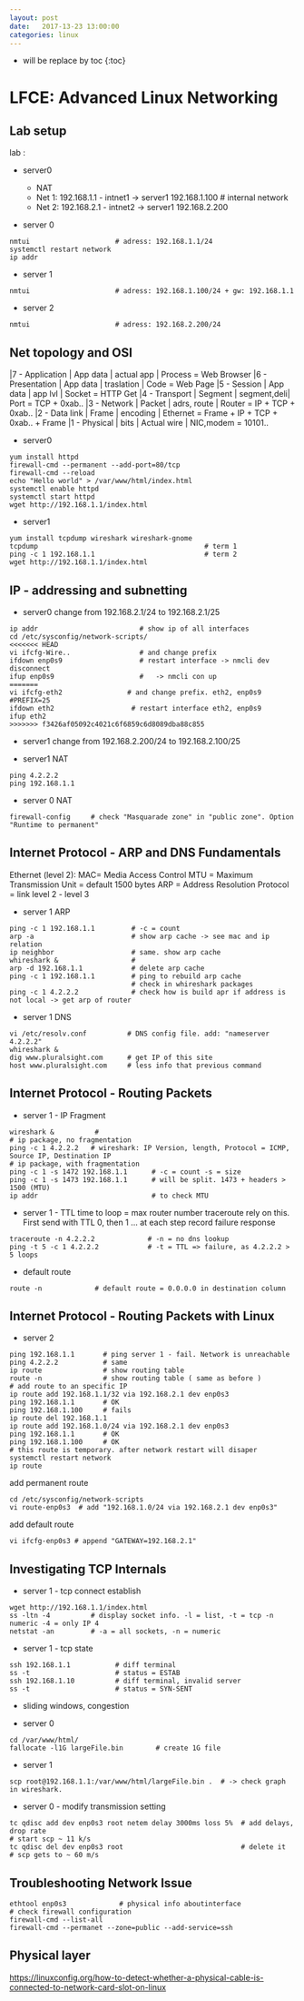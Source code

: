 ```yaml
---
layout: post
date:   2017-13-23 13:00:00
categories: linux
---
```

* will be replace by toc
{:toc}

# LFCE: Advanced Linux Networking

## Lab setup

lab :
- server0
    - NAT
	- Net 1: 192.168.1.1 - intnet1 -> server1 192.168.1.100  # internal network
	- Net 2: 192.168.2.1 - intnet2 -> server1 192.168.2.200

- server 0
~~~
nmtui                     # adress: 192.168.1.1/24
systemctl restart network 
ip addr
~~~

- server 1
~~~
nmtui                     # adress: 192.168.1.100/24 + gw: 192.168.1.1
~~~

- server 2
~~~
nmtui                     # adress: 192.168.2.200/24
~~~

## Net topology and OSI

|7 - Application  | App data  | actual app  | Process   = Web Browser
|6 - Presentation | App data  | traslation  | Code      = Web Page
|5 - Session      | App data  | app lvl     | Socket    = HTTP Get
|4 - Transport    | Segment   | segment,deli| Port      = TCP + 0xab..
|3 - Network      | Packet    | adrs, route | Router    = IP + TCP + 0xab..
|2 - Data link    | Frame     | encoding    | Ethernet  = Frame + IP + TCP + 0xab.. + Frame 
|1 - Physical     | bits      | Actual wire | NIC,modem = 10101..

- server0

~~~
yum install httpd
firewall-cmd --permanent --add-port=80/tcp
firewall-cmd --reload
echo "Hello world" > /var/www/html/index.html
systemctl enable httpd
systemctl start httpd
wget http://192.168.1.1/index.html
~~~

- server1
~~~
yum install tcpdump wireshark wireshark-gnome
tcpdump                                         # term 1
ping -c 1 192.168.1.1                           # term 2
wget http://192.168.1.1/index.html              
~~~

## IP - addressing and subnetting

- server0
change from 192.168.2.1/24 to 192.168.2.1/25
~~~
ip addr                         # show ip of all interfaces
cd /etc/sysconfig/network-scripts/
<<<<<<< HEAD
vi ifcfg-Wire..                 # and change prefix
ifdown enp0s9                   # restart interface -> nmcli dev disconnect
ifup enp0s9                     #   -> nmcli con up
=======
vi ifcfg-eth2                # and change prefix. eth2, enp0s9
#PREFIX=25
ifdown eth2                   # restart interface eth2, enp0s9
ifup eth2
>>>>>>> f3426af05092c4021c6f6859c6d8089dba88c855
~~~

- server1
change from 192.168.2.200/24 to 192.168.2.100/25

- server1 NAT
~~~
ping 4.2.2.2
ping 192.168.1.1
~~~

- server 0 NAT
~~~
firewall-config     # check "Masquarade zone" in "public zone". Option "Runtime to permanent"
~~~

## Internet Protocol - ARP and DNS Fundamentals

Ethernet (level 2):
MAC= Media Access Control
MTU = Maximum Transmission Unit = default 1500 bytes
ARP = Address Resolution Protocol = link level 2 - level 3

- server 1 ARP
~~~
ping -c 1 192.168.1.1         # -c = count
arp -a                        # show arp cache -> see mac and ip relation
ip neighbor                   # same. show arp cache
whireshark &                  #
arp -d 192.168.1.1            # delete arp cache
ping -c 1 192.168.1.1         # ping to rebuild arp cache
                              # check in whireshark packages
ping -c 1 4.2.2.2             # check how is build apr if address is not local -> get arp of router
~~~

- server 1 DNS
~~~
vi /etc/resolv.conf          # DNS config file. add: "nameserver 4.2.2.2"
whireshark &
dig www.pluralsight.com      # get IP of this site
host www.pluralsight.com     # less info that previous command
~~~


## Internet Protocol - Routing Packets

- server 1 - IP Fragment
~~~
wireshark &          # 
# ip package, no fragmentation
ping -c 1 4.2.2.2   # wireshark: IP Version, length, Protocol = ICMP, Source IP, Destination IP
# ip package, with fragmentation
ping -c 1 -s 1472 192.168.1.1      # -c = count -s = size
ping -c 1 -s 1473 192.168.1.1      # will be split. 1473 + headers > 1500 (MTU)
ip addr                            # to check MTU
~~~


- server 1 - TTL time to loop = max router number
traceroute rely on this. First send with TTL 0, then 1 ... at each step record failure response

~~~
traceroute -n 4.2.2.2             # -n = no dns lookup
ping -t 5 -c 1 4.2.2.2            # -t = TTL => failure, as 4.2.2.2 > 5 loops
~~~

- default route

~~~
route -n             # default route = 0.0.0.0 in destination column
~~~

## Internet Protocol - Routing Packets with Linux

- server 2

~~~
ping 192.168.1.1       # ping server 1 - fail. Network is unreachable
ping 4.2.2.2           # same
ip route               # show routing table
route -n               # show routing table ( same as before )
# add route to an specific IP
ip route add 192.168.1.1/32 via 192.168.2.1 dev enp0s3
ping 192.168.1.1       # OK
ping 192.168.1.100     # fails
ip route del 192.168.1.1
ip route add 192.168.1.0/24 via 192.168.2.1 dev enp0s3
ping 192.168.1.1       # OK
ping 192.168.1.100     # OK
# this route is temporary. after network restart will disaper
systemctl restart network
ip route
~~~

add permanent route
~~~
cd /etc/sysconfig/network-scripts
vi route-enp0s3  # add "192.168.1.0/24 via 192.168.2.1 dev enp0s3"
~~~

add default route
~~~
vi ifcfg-enp0s3 # append "GATEWAY=192.168.2.1"
~~~

## Investigating TCP Internals

- server 1 - tcp connect establish
~~~
wget http://192.168.1.1/index.html
ss -ltn -4          # display socket info. -l = list, -t = tcp -n numeric -4 = only IP 4
netstat -an         # -a = all sockets, -n = numeric
~~~

- server 1 - tcp state
~~~
ssh 192.168.1.1           # diff terminal
ss -t                     # status = ESTAB
ssh 192.168.1.10          # diff terminal, invalid server
ss -t                     # status = SYN-SENT
~~~

- sliding windows, congestion

- server 0
~~~
cd /var/www/html/
fallocate -l1G largeFile.bin        # create 1G file
~~~

- server 1
~~~
scp root@192.168.1.1:/var/www/html/largeFile.bin .  # -> check graph in wireshark.
~~~

- server 0 - modify transmission setting
~~~
tc qdisc add dev enp0s3 root netem delay 3000ms loss 5%  # add delays, drop rate
# start scp ~ 11 k/s
tc qdisc del dev enp0s3 root                             # delete it
# scp gets to ~ 60 m/s
~~~


## Troubleshooting Network Issue

~~~
ethtool enp0s3             # physical info aboutinterface
# check firewall configuration
firewall-cmd --list-all
firewall-cmd --permanet --zone=public --add-service=ssh
~~~

## Physical layer

https://linuxconfig.org/how-to-detect-whether-a-physical-cable-is-connected-to-network-card-slot-on-linux
